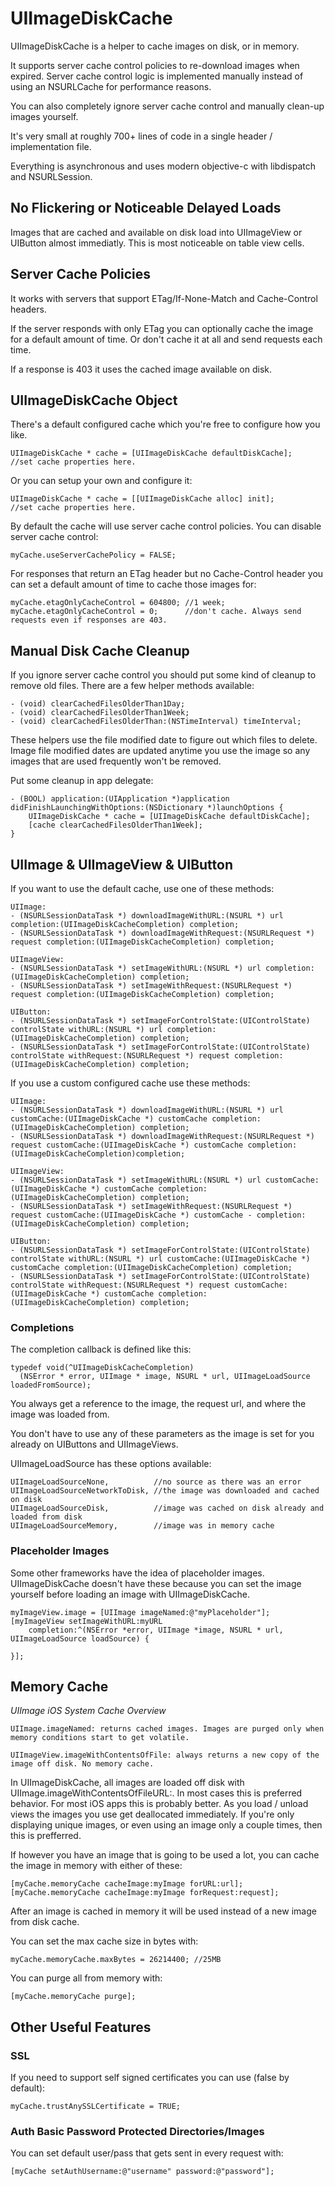 # UIImageDiskCache

UIImageDiskCache is a helper to cache images on disk, or in memory.

It supports server cache control policies to re-download images when expired. Server cache control logic is implemented manually instead of using an NSURLCache for performance reasons.

You can also completely ignore server cache control and manually clean-up images yourself.

It's very small at roughly 700+ lines of code in a single header / implementation file.

Everything is asynchronous and uses modern objective-c with libdispatch and NSURLSession.

## No Flickering or Noticeable Delayed Loads

Images that are cached and available on disk load into UIImageView or UIButton almost immediatly. This is most noticeable on table view cells.

## Server Cache Policies

It works with servers that support ETag/If-None-Match and Cache-Control headers.

If the server responds with only ETag you can optionally cache the image for a default amount of time. Or don't cache it at all and send requests each time.

If a response is 403 it uses the cached image available on disk.

## UIImageDiskCache Object

There's a default configured cache which you're free to configure how you like.

````
UIImageDiskCache * cache = [UIImageDiskCache defaultDiskCache];
//set cache properties here.
````

Or you can setup your own and configure it:

````
UIImageDiskCache * cache = [[UIImageDiskCache alloc] init];
//set cache properties here.
````

By default the cache will use server cache control policies. You can disable server cache control:

````
myCache.useServerCachePolicy = FALSE;
````

For responses that return an ETag header but no Cache-Control header you can set a default amount of time to cache those images for:

````
myCache.etagOnlyCacheControl = 604800; //1 week;
myCache.etagOnlyCacheControl = 0;      //don't cache. Always send requests even if responses are 403.
````

## Manual Disk Cache Cleanup

If you ignore server cache control you should put some kind of cleanup to remove old files. There are a few helper methods available:

````
- (void) clearCachedFilesOlderThan1Day;
- (void) clearCachedFilesOlderThan1Week;
- (void) clearCachedFilesOlderThan:(NSTimeInterval) timeInterval;
````

These helpers use the file modified date to figure out which files to delete. Image file modified dates are updated anytime you use the image so any images that are used frequently won't be removed.

Put some cleanup in app delegate:

````
- (BOOL) application:(UIApplication *)application didFinishLaunchingWithOptions:(NSDictionary *)launchOptions {
    UIImageDiskCache * cache = [UIImageDiskCache defaultDiskCache];
    [cache clearCachedFilesOlderThan1Week];
}
````

## UIImage & UIImageView & UIButton

If you want to use the default cache, use one of these methods:

````
UIImage:
- (NSURLSessionDataTask *) downloadImageWithURL:(NSURL *) url completion:(UIImageDiskCacheCompletion) completion;
- (NSURLSessionDataTask *) downloadImageWithRequest:(NSURLRequest *) request completion:(UIImageDiskCacheCompletion) completion;

UIImageView:
- (NSURLSessionDataTask *) setImageWithURL:(NSURL *) url completion:(UIImageDiskCacheCompletion) completion;
- (NSURLSessionDataTask *) setImageWithRequest:(NSURLRequest *) request completion:(UIImageDiskCacheCompletion) completion;

UIButton:
- (NSURLSessionDataTask *) setImageForControlState:(UIControlState) controlState withURL:(NSURL *) url completion:(UIImageDiskCacheCompletion) completion;
- (NSURLSessionDataTask *) setImageForControlState:(UIControlState) controlState withRequest:(NSURLRequest *) request completion:(UIImageDiskCacheCompletion) completion;
````

If you use a custom configured cache use these methods:

````
UIImage:
- (NSURLSessionDataTask *) downloadImageWithURL:(NSURL *) url customCache:(UIImageDiskCache *) customCache completion:(UIImageDiskCacheCompletion) completion;
- (NSURLSessionDataTask *) downloadImageWithRequest:(NSURLRequest *) request customCache:(UIImageDiskCache *) customCache completion:(UIImageDiskCacheCompletion)completion;

UIImageView:
- (NSURLSessionDataTask *) setImageWithURL:(NSURL *) url customCache:(UIImageDiskCache *) customCache completion:(UIImageDiskCacheCompletion) completion;
- (NSURLSessionDataTask *) setImageWithRequest:(NSURLRequest *) request customCache:(UIImageDiskCache *) customCache - completion:(UIImageDiskCacheCompletion) completion;

UIButton:
- (NSURLSessionDataTask *) setImageForControlState:(UIControlState) controlState withURL:(NSURL *) url customCache:(UIImageDiskCache *) customCache completion:(UIImageDiskCacheCompletion) completion;
- (NSURLSessionDataTask *) setImageForControlState:(UIControlState) controlState withRequest:(NSURLRequest *) request customCache:(UIImageDiskCache *) customCache completion:(UIImageDiskCacheCompletion) completion;
````

### Completions

The completion callback is defined like this:

````
typedef void(^UIImageDiskCacheCompletion)
  (NSError * error, UIImage * image, NSURL * url, UIImageLoadSource loadedFromSource);
````

You always get a reference to the image, the request url, and where the image was loaded from.

You don't have to use any of these parameters as the image is set for you already on UIButtons and UIImageViews.

UIImageLoadSource has these options available:

````
UIImageLoadSourceNone,          //no source as there was an error
UIImageLoadSourceNetworkToDisk, //the image was downloaded and cached on disk
UIImageLoadSourceDisk,          //image was cached on disk already and loaded from disk
UIImageLoadSourceMemory,        //image was in memory cache
````

### Placeholder Images

Some other frameworks have the idea of placeholder images. UIImageDiskCache doesn't have these because you can set the image yourself before loading an image with UIImageDiskCache.

````
myImageView.image = [UIImage imageNamed:@"myPlaceholder"];
[myImageView setImageWithURL:myURL
    completion:^(NSError *error, UIImage *image, NSURL * url, UIImageLoadSource loadSource) {

}];
````

## Memory Cache

_UIImage iOS System Cache Overview_

````
UIImage.imageNamed: returns cached images. Images are purged only when memory conditions start to get volatile.
````

````
UIImageView.imageWithContentsOfFile: always returns a new copy of the image off disk. No memory cache.
````

In UIImageDiskCache, all images are loaded off disk with UIImage.imageWithContentsOfFileURL:. In most cases this is preferred behavior. For most iOS apps this is probably better. As you load / unload views the images you use get deallocated immediately. If you're only displaying unique images, or even using an image only a couple times, then this is prefferred.

If however you have an image that is going to be used a lot, you can cache the image in memory with either of these:

````
[myCache.memoryCache cacheImage:myImage forURL:url];
[myCache.memoryCache cacheImage:myImage forRequest:request];
````

After an image is cached in memory it will be used instead of a new image from disk cache.

You can set the max cache size in bytes with:

````
myCache.memoryCache.maxBytes = 26214400; //25MB
````

You can purge all from memory with:

````
[myCache.memoryCache purge];
````

## Other Useful Features

### SSL

If you need to support self signed certificates you can use (false by default):

````
myCache.trustAnySSLCertificate = TRUE;
````

### Auth Basic Password Protected Directories/Images

You can set default user/pass that gets sent in every request with:

````
[myCache setAuthUsername:@"username" password:@"password"];
````
